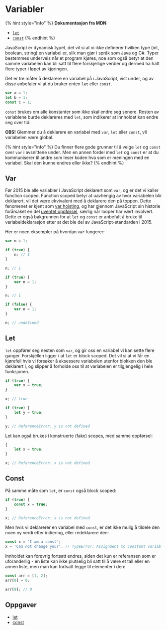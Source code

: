 # Variabler

{% hint style="info" %}
**Dokumentasjon fra MDN**

* [`let`](https://developer.mozilla.org/en-US/docs/Web/JavaScript/Reference/Statements/let)
* [`const`](https://developer.mozilla.org/en-US/docs/Web/JavaScript/Reference/Statements/const)
{% endhint %}

JavaScript er dynamisk typet, det vil si at vi ikke definerer hvilken type \(int, boolean, string\) en variabel er, slik man gjør i språk som Java og C\#. Typer bestemmes underveis når et program kjøres, noe som også betyr at den samme variabelen kan bli satt til flere forskjellige verdier og dermed ha hatt flere typer i løpet av kjøringen.

Det er tre måter å deklarere en variabel på i JavaScript, vist under, og av disse anbefaler vi at du bruker enten `let` eller `const`.

```javascript
var a = 1;
let b = 1;
const c = 1;
```

`const` brukes om alle konstanter som ikke skal endre seg senere. Resten av variablene burde deklareres med `let`, som indikerer at innholdet kan endre seg over tid.

**OBS!** Glemmer du å deklarere en variabel med `var`, `let` eller `const`, vil variabelen være global.

{% hint style="info" %}
Du finner flere gode grunner til å velge `let` og `const` over `var` i avsnittene under. Men en annen fordel med `let` og `const` er at du kommuniserer til andre som leser koden hva som er meningen med en variabel. Skal den kunne endres eller ikke?
{% endhint %}

## Var

Før 2015 ble alle variabler i JavaScript deklarert som `var`, og er det vi kaller function scoped. Function scoped betyr at uavhengig av hvor variabelen blir deklarert, vil det være ekvivalent med å deklarere den på toppen. Dette fenomenet er kjent som [var hoisting](https://developer.mozilla.org/en-US/docs/Web/JavaScript/Reference/Statements/var#var_hoisting), og har gjennom JavaScript sin historie forårsaket en del [uventet oppførsel](http://ignaciothayer.com/post/a-dangerous-example-of-javascript-hoisting/), særlig når looper har vært involvert. Dette er også bakgrunnen for at `let` og `const` er anbefalt å bruke til variabeldeklarasjon etter at det ble del av JavaScript-standarden i 2015.

Her er noen eksempler på hvordan `var` fungerer:

```javascript
var n = 1;

if (true) {
    n; // 1
}

n; // 1
```

```javascript
if (true) {
    var n = 1;
}

n; // 1
```

```javascript
if (false) {
    var n = 1;
}

n; // undefined
```

## Let

`let` oppfører seg nesten som `var`, og gir oss en variabel vi kan sette flere ganger. Forskjellen ligger i at `let` er block scoped. Det vil si at vi får en kjørefeil hvis vi forsøker å aksessere variabelen utenfor blokken den ble deklarert i, og slipper å forholde oss til at variabelen er tilgjengelig i hele funksjonen.

```javascript
if (true) {
    var x = true;
}

x; // true

if (true) {
    let y = true;
}

y; // ReferenceError: y is not defined
```

Let kan også brukes i konstruerte \(fake\) scopes, med samme oppførsel:

```javascript
{
    let x = true;
}

x; // ReferenceError: x is not defined
```

## Const

På samme måte som `let`, er `const` også block scoped:

```javascript
if (true) {
    const x = true;
}

x; // ReferenceError: x is not defined
```

Men hvis vi deklarerer en variabel med `const`, er det ikke mulig å tildele den noen ny verdi etter initiering, eller redeklarere den:

```javascript
const x = 'I am a const';
x = 'Can not change you?'; // TypeError: Assignment to constant variable.
```

Innholdet kan forøvrig fortsatt endres, siden det kun er referansen som er uforanderlig - en liste kan ikke plutselig bli satt til å være et tall eller en annen liste, men man kan fortsatt legge til elementer i den:

```javascript
const arr = [1, 2];
arr[0] = 0;

arr[0]; // 0
```

## Oppgaver

* [let](https://jsbin.com/tehakud/edit?html,js,output)
* [const](https://jsbin.com/wiwamufici/1/edit?js,output)

